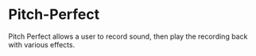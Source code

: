 # Pitch-Perfect

Pitch Perfect allows a user to record sound, then play the recording back with various effects.
